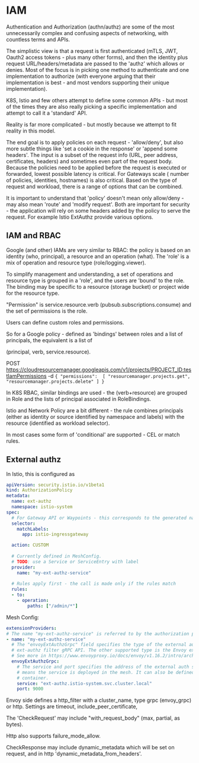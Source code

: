 # IAM

Authentication and Authorization (authn/authz) are some of the most unnecessarily complex and confusing aspects 
of networking, with countless terms and APIs.

The simplistic view is that a request is first authenticated (mTLS, JWT, Oauth2 access tokens - plus many other forms),
and then the identity plus request URL/headers/metadata are passed to the 'authz' which allows or denies. Most 
of the focus is in picking one method to authenticate and one implementation to authorize (with everyone arguing
that their implementation is best - and most vendors supporting their unique implementation).

K8S, Istio and few others attempt to define some common APIs - but most of the times they are also really 
picking a specific implementation and attempt to call it a 'standard' API.

Reality is far more complicated - but mostly because we attempt to fit reality in this model.

The end goal is to apply policies on each request - 'allow/deny', but also more subtle things like 'set a cookie in
the response' or 'append some headers'. The input is a subset of the request info (URL, peer address, certificates,
headers) and sometimes even part of the request body. Because the policies need to be applied before the request 
is executed or forwarded, lowest possible latency is critical. For Gateways scale ( number of policies, identities,
hostnames) is also critical. Based on the type of request and workload, there is a range of options that can be 
combined.

It is important to understand that 'policy' doesn't mean only allow/deny - may also mean 'route' and 'modify 
request'. Both are important for security - the application will rely on some headers added by the policy to
serve the request. For example Istio ExtAuthz provide various options. 

## IAM and RBAC

Google (and other) IAMs are very similar to RBAC: the policy is based on an identity (who, principal), a resource and an 
operation (what). The 'role' is a mix of operation and resource type (role/logging.viewer).

To simplify management and understanding, a set of operations and resource type is grouped in a 'role', 
and the users are 'bound' to the role. The binding may be specific to a resource (storage bucket) or project 
wide for the resource type.

"Permission" is service.resource.verb (pubsub.subscriptions.consume) and the set of permissions is the role. 

Users can define custom roles and permissions.

So for a Google policy - defined as 'bindings' between roles and a list of principals, the equivalent is a list of 

(principal, verb, service.resource).

POST https://cloudresourcemanager.googleapis.com/v1/projects/PROJECT_ID:testIamPermissions -d `{
"permissions":  [
"resourcemanager.projects.get",
"resourcemanager.projects.delete"
]
}`

In K8S RBAC, similar bindings are used - the (verb+resource) are grouped in Role and the
lists of principal associated in RoleBindings. 

Istio and Network Policy are a bit different - the rule combines principals (either as identity or
source identified by namespace and labels) with the resource (identified as workload selector).

In most cases some form of 'conditional' are supported - CEL or match rules.

## External authz

In Istio, this is configured as

```yaml
apiVersion: security.istio.io/v1beta1
kind: AuthorizationPolicy
metadata:
  name: ext-authz
  namespace: istio-system
spec:
  # For Gateway API or Waypoints - this corresponds to the generated names
  selector:
    matchLabels:
      app: istio-ingressgateway

  action: CUSTOM
    
  # Currently defined in MeshConfig.
  # TODO: use a Service or ServiceEntry with label
  provider:
    name: "my-ext-authz-service"
    
  # Rules apply first - the call is made only if the rules match
  rules:
  - to:
    - operation:
        paths: ["/admin/*"]
```

Mesh Config:

```yaml
extensionProviders:
# The name "my-ext-authz-service" is referred to by the authorization policy in its provider field.
- name: "my-ext-authz-service"
  # The "envoyExtAuthzGrpc" field specifies the type of the external authorization service is implemented by the Envoy
  # ext-authz filter gRPC API. The other supported type is the Envoy ext-authz filter HTTP API.
  # See more in https://www.envoyproxy.io/docs/envoy/v1.16.2/intro/arch_overview/security/ext_authz_filter.
  envoyExtAuthzGrpc:
    # The service and port specifies the address of the external auth service, "ext-authz.istio-system.svc.cluster.local"
    # means the service is deployed in the mesh. It can also be defined out of the mesh or even inside the pod as a separate
    # container.
    service: "ext-authz.istio-system.svc.cluster.local"
    port: 9000
```

Envoy side defines a http_filter with a cluster_name, type grpc (envoy_grpc) or http.
Settings are timeout, include_peer_certificate, 

The 'CheckRequest' may include "with_request_body" (max, partial, as bytes).

Http also supports failure_mode_allow.

CheckResponse may include dynamic_metadata which will be set on request, and in http 'dynamic_metadata_from_headers'.





